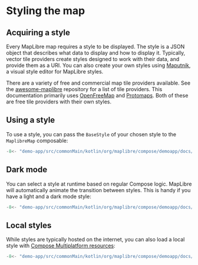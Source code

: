 # Styling the map

## Acquiring a style

Every MapLibre map requires a style to be displayed. The style is a JSON object
that describes what data to display and how to display it. Typically, vector
tile providers create styles designed to work with their data, and provide them
as a URI. You can also create your own styles using [Maputnik][maputnik], a
visual style editor for MapLibre styles.

There are a variety of free and commercial map tile providers available. See the
[awesome-maplibre][awesome-maplibre] repository for a list of tile providers.
This documentation primarily uses [OpenFreeMap][openfreemap] and
[Protomaps][protomaps]. Both of these are free tile providers with their own
styles.

## Using a style

To use a style, you can pass the `BaseStyle` of your chosen style to the
`MaplibreMap` composable:

```kotlin
-8<- "demo-app/src/commonMain/kotlin/org/maplibre/compose/demoapp/docs/Styling.kt:simple"
```

## Dark mode

You can select a style at runtime based on regular Compose logic. MapLibre will
automatically animate the transition between styles. This is handy if you have a
light and a dark mode style:

```kotlin
-8<- "demo-app/src/commonMain/kotlin/org/maplibre/compose/demoapp/docs/Styling.kt:dynamic"
```

## Local styles

While styles are typically hosted on the internet, you can also load a local
style with [Compose Multiplatform resources][resources]:

```kotlin
-8<- "demo-app/src/commonMain/kotlin/org/maplibre/compose/demoapp/docs/Styling.kt:local"
```

[maputnik]: https://maputnik.github.io/
[awesome-maplibre]:
  https://github.com/maplibre/awesome-maplibre#maptile-providers
[openfreemap]: https://openfreemap.org/
[protomaps]: https://protomaps.com/
[resources]:
  https://www.jetbrains.com/help/kotlin-multiplatform-dev/compose-multiplatform-resources.html
